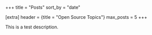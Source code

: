 +++
title = "Posts"
sort_by = "date"

[extra]
header = {title = "Open Source Topics"}
max_posts = 5
+++

This is a test description.